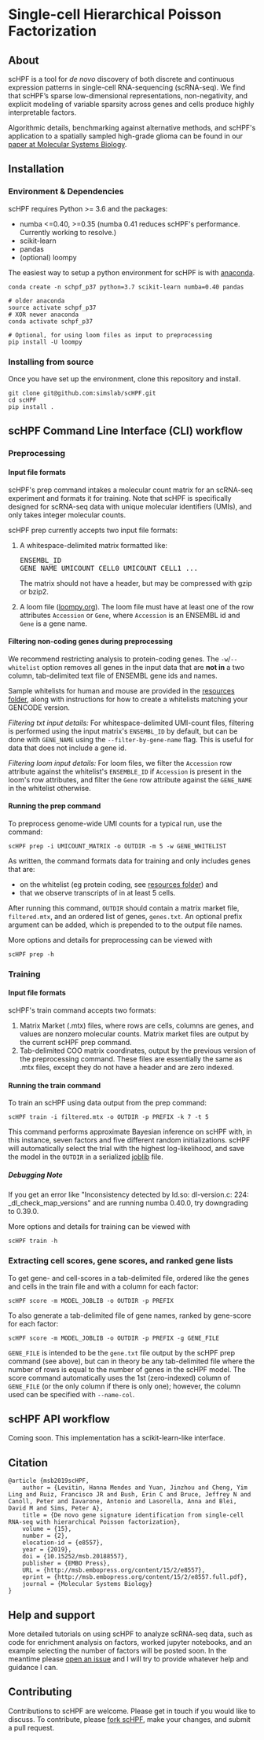 # Single-cell Hierarchical Poisson Factorization

## About
scHPF is a tool for _de novo_ discovery of both discrete and continuous expression patterns in single-cell RNA\-sequencing (scRNA-seq). We find that scHPF’s sparse low-dimensional representations, non-negativity, and explicit modeling of variable sparsity across genes and cells produce highly interpretable factors.

Algorithmic details, benchmarking against alternative methods, and scHPF's application to a spatially sampled high-grade glioma can be found in our [paper at Molecular Systems Biology](http://msb.embopress.org/content/15/2/e8557.full.pdf).

## Installation
### Environment & Dependencies
scHPF requires Python >= 3.6 and the packages:
- numba <=0.40, >=0.35 (numba 0.41 reduces scHPF's performance. Currently working to resolve.)
- scikit-learn
- pandas
- (optional) loompy


The easiest way to setup a python environment for scHPF is with [anaconda](https://www.continuum.io/downloads).
```
conda create -n schpf_p37 python=3.7 scikit-learn numba=0.40 pandas

# older anaconda
source activate schpf_p37
# XOR newer anaconda
conda activate schpf_p37

# Optional, for using loom files as input to preprocessing
pip install -U loompy
```
### Installing from source
Once you have set up the environment, clone this repository and install.
```
git clone git@github.com:simslab/scHPF.git
cd scHPF
pip install .
```

## scHPF Command Line Interface (CLI) workflow
### Preprocessing
#### Input file formats
scHPF's prep command intakes a molecular count matrix for an scRNA-seq experiment and formats it for training. Note that scHPF is specifically designed for scRNA-seq data with unique molecular identifiers (UMIs), and only takes integer molecular counts. 

scHPF prep currently accepts two input file formats:
1. A whitespace-delimited matrix formatted like: <pre>ENSEMBL_ID  GENE_NAME  UMICOUNT_CELL0  UMICOUNT_CELL1 ... </pre> The matrix should not have a header, but may be compressed with gzip or bzip2. 

2. A loom file ([loompy.org](http://loompy.org/)). The loom file must have at least one of the row attributes `Accession` or `Gene`, where `Accession` is an ENSEMBL id and `Gene` is a gene name. 

#### Filtering non-coding genes during preprocessing
We recommend restricting analysis to protein-coding genes. The `-w`/`--whitelist` option removes all genes in the input data that are **not in** a two column, tab-delimited text file of ENSEMBL gene ids and names. 

Sample whitelists for human and mouse are provided in the [resources folder](https://github.com/simslab/scHPF/tree/rewrite_release/resources), along with instructions for how to create a whitelists matching your GENCODE version.

*Filtering txt input details:* For whitespace-delimited UMI-count files, filtering is performed using the input matrix's `ENSEMBL_ID` by default, but can be done with `GENE_NAME` using the `--filter-by-gene-name` flag. This is useful for data that does not include a gene id. 

*Filtering loom input details:* For loom files, we filter the `Accession` row attribute against the whitelist's `ENSEMBLE_ID` if `Accession` is present in the loom's row attributes, and filter the `Gene` row attribute against the `GENE_NAME` in the whitelist otherwise. 

#### Running the prep command
To preprocess genome-wide UMI counts for a typical run, use the command:
```
scHPF prep -i UMICOUNT_MATRIX -o OUTDIR -m 5 -w GENE_WHITELIST
```
As written, the command formats data for training and only includes genes that are:
- on the whitelist (eg protein coding, see [resources folder](https://github.com/simslab/scHPF/tree/rewrite_release/resources)) and 
- that we observe transcripts of in at least 5 cells. 


After running this command, `OUTDIR` should contain a matrix market file, `filtered.mtx`, and an ordered list of genes, `genes.txt`. An optional prefix argument can be added, which is prepended to to the output file names.

More options and details for preprocessing can be viewed with 
```
scHPF prep -h
```

### Training
#### Input file formats
scHPF's train command accepts two formats:
1. Matrix Market (.mtx) files, where rows are cells, columns are genes, and values are nonzero molecular counts. Matrix market files are output by the current scHPF prep command.
2. Tab-delimited COO matrix coordinates, output by the previous version of the preprocessing command. These files are essentially the same as .mtx files, except they do not have a header and are zero indexed. 

#### Running the train command
To train an scHPF using data output from the prep command:
```
scHPF train -i filtered.mtx -o OUTDIR -p PREFIX -k 7 -t 5
```
This command performs approximate Bayesian inference on scHPF with, in this instance, seven factors and five different random initializations. scHPF will automatically select the trial with the highest log-likelihood, and save the model in the `OUTDIR` in a serialized [joblib](https://scikit-learn.org/stable/modules/model_persistence.html) file. 

##### Debugging Note
If you get an error like "Inconsistency detected by ld.so: dl-version.c: 224: \_dl_check_map_versions" and are running numba 0.40.0, try downgrading to 0.39.0. 

More options and details for training can be viewed with 
```
scHPF train -h
```

### Extracting cell scores, gene scores, and ranked gene lists
To get gene- and cell-scores in a tab-delimited file, ordered like the genes and cells in the train file and with a column for each factor:
```
scHPF score -m MODEL_JOBLIB -o OUTDIR -p PREFIX
```
To also generate a tab-delimited file of gene names, ranked by gene-score for each factor:
```
scHPF score -m MODEL_JOBLIB -o OUTDIR -p PREFIX -g GENE_FILE
```
`GENE_FILE` is intended to be the `gene.txt` file output by the scHPF prep command (see above), but can in theory be any tab-delimited file where the number of rows is equal to the number of genes in the scHPF model. The score command automatically uses the 1st (zero-indexed) column of `GENE_FILE` (or the only column if there is only one); however, the column used can be specified with `--name-col`.


## scHPF API workflow
Coming soon. This implementation has a scikit-learn-like interface.


##  Citation

```
@article {msb2019scHPF,
	author = {Levitin, Hanna Mendes and Yuan, Jinzhou and Cheng, Yim Ling and Ruiz, Francisco JR and Bush, Erin C and Bruce, Jeffrey N and Canoll, Peter and Iavarone, Antonio and Lasorella, Anna and Blei, David M and Sims, Peter A},
	title = {De novo gene signature identification from single-cell RNA-seq with hierarchical Poisson factorization},
	volume = {15},
	number = {2},
	elocation-id = {e8557},
	year = {2019},
	doi = {10.15252/msb.20188557},
	publisher = {EMBO Press},
	URL = {http://msb.embopress.org/content/15/2/e8557},
	eprint = {http://msb.embopress.org/content/15/2/e8557.full.pdf},
	journal = {Molecular Systems Biology}
}
```

## Help and support
More detailed tutorials on using scHPF to analyze scRNA-seq data, such as code for enrichment analysis on factors, worked jupyter notebooks, and an example selecting the number of factors will be posted soon. In the meantime please [open an issue](https://github.com/simslab/scHPF/issues/new) and I will try to provide whatever help and guidance I can.

## Contributing
Contributions to scHPF are welcome. Please get in touch if you would like to discuss. To contribute, please [fork scHPF](https://github.com/simslab/scHPF/issues#fork-destination-box), make your changes, and submit a pull request.

